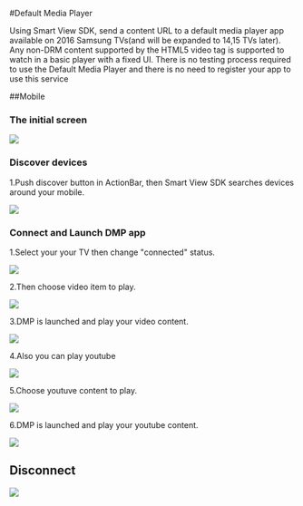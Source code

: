 #Default Media Player

 Using Smart View SDK, send a content URL to a default media player app available on 2016 Samsung TVs(and will be expanded to 14,15 TVs later). Any non-DRM content supported by the HTML5 video tag is supported to watch in a basic player with a fixed UI. There is no testing process required to use the Default Media Player and there is no need to register your app to use this service


##Mobile

###  The initial screen

![](/DMP_ScreenShot/SmartViewSDK_Screenshot_00.png)


### Discover devices

1.Push discover button in ActionBar, then Smart View SDK searches devices around your mobile.

![](/DMP_ScreenShot/SmartViewSDK_Screenshot_01.png)

### Connect and Launch DMP app

1.Select your your TV then change "connected" status.

![](/DMP_ScreenShot/SmartViewSDK_Screenshot_02.png)

2.Then choose video item to play.

![](/DMP_ScreenShot/SmartViewSDK_Screenshot_03.png)

3.DMP is launched and play your video content.

![](/DMP_ScreenShot/SmartViewSDK_Screenshot_03_TV.png)

4.Also you can play youtube

![](/DMP_ScreenShot/SmartViewSDK_Screenshot_04.png)

5.Choose youtuve content to play.

![](/DMP_ScreenShot/SmartViewSDK_Screenshot_05.png)


6.DMP is launched and play your youtube content.

![](/DMP_ScreenShot/SmartViewSDK_Screenshot_05_TV.png)

## Disconnect

 ![](/DMP_ScreenShot/SmartViewSDK_Screenshot_06.png)


